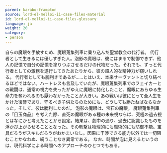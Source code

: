 ```yaml
---
parent: karabo-frampton
source: lord-el-melloi-ii-case-files-material
id: lord-el-melloi-ii-case-files-glossary
language: ja
weight: 20
category:
- person
---
```


自らの魔眼を手放すため、魔眼蒐集列車に乗り込んだ聖堂教会の代行者。
代行者として生きるには優しすぎた人。泡影の魔眼は、彼にはまるで制御できず、他人の記憶で自分の記憶を塗りつぶさせるだけの代物だった。それでも、ずっと代行者としての激務を遂行してきたあたりから、彼の超人的な精神力が窺いしれる。
代行者としても腕利きであるが……とはいえ、本来サーヴァントと切り結べるほどではない。ハートレスも言及していたが、魔眼蒐集列車でのフェイカーとの戦闘は、通常の視力を失ったがゆえに魔眼に特化したこと、魔眼にあらゆる生命力を奪われるのも厭わなかったことが大きい。あの戦いは彼にとって全人生をかけた復讐であり、守るべき子供たちのためにも、どうしても勝たねばならなかった。そして、彼は勝利したのだ。
泡影の魔眼は、宝石の魔眼。
魔眼蒐集列車の『目玉商品』を考えた際、直死の魔眼がある種の未来視ならば、究極の過去視とはなにかと考えたことから設定。結果は、劇中の通り、過去に認識したものを浮かび上がらせることとなった。その斬撃は物理的にも魔術的にも防御不能。宝具だろうがスキルだろうがおかまいなし。因果に干渉できる能力以外では一切阻むことかなわぬ、紛うことなき異常である。
なお、時間が泡に見えるというのは、現代科学による時間へのアプローチのひとつでもある。
